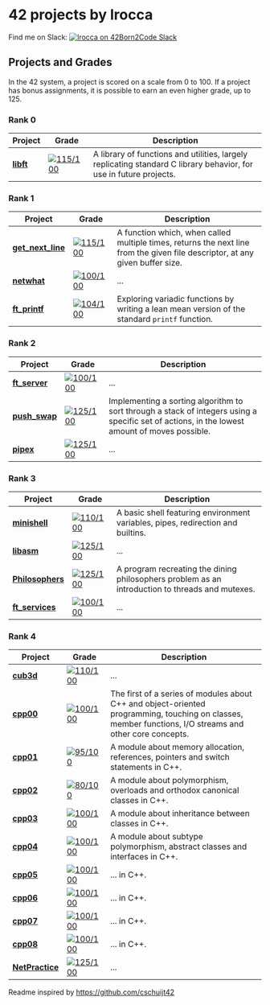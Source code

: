 # 42 projects by lrocca

Find me on Slack: [![lrocca on 42Born2Code Slack](https://badgen.net/badge/Born2Code/lrocca/purple?icon=https://profile.intra.42.fr/assets/42_logo-7dfc9110a5319a308863b96bda33cea995046d1731cebb735e41b16255106c12.svg)](https://42born2code.slack.com/team/U01U7A1FPG9)

## Projects and Grades

In the 42 system, a project is scored on a scale from 0 to 100. If a project has bonus assignments, it is possible to earn an even higher grade, up to 125.

### Rank 0
| Project | Grade | Description |
| ------- | ----- | ----------- |
| [**libft**](https://github.com/lrocca/libft) | [![115/100](https://img.shields.io/badge/grade-115-5cb85c?style=for-the-badge&logo=42)](https://github.com/lrocca/libft) | A library of functions and utilities, largely replicating standard C library behavior, for use in future projects. |


### Rank 1
| Project | Grade | Description |
| ------- | ----- | ----------- |
| [**get_next_line**](https://github.com/lrocca/get_next_line) | [![115/100](https://img.shields.io/badge/grade-115-5cb85c?style=for-the-badge&logo=42)](https://github.com/lrocca/get_next_line) | A function which, when called multiple times, returns the next line from the given file descriptor, at any given buffer size. |
| [**netwhat**](https://github.com/lrocca/netwhat) | [![100/100](https://img.shields.io/badge/grade-100-5cb85c?style=for-the-badge&logo=42)](https://github.com/lrocca/netwhat) | ... |
| [**ft_printf**](https://github.com/lrocca/ft_printf) | [![104/100](https://img.shields.io/badge/grade-104-5cb85c?style=for-the-badge&logo=42)](https://github.com/lrocca/ft_printf) | Exploring variadic functions by writing a lean mean version of the standard `printf` function. |

### Rank 2
| Project | Grade | Description |
| ------- | ----- | ----------- |
| [**ft_server**](https://github.com/lrocca/ft_server) | [![100/100](https://img.shields.io/badge/grade-100-5cb85c?style=for-the-badge&logo=42)](https://github.com/lrocca/ft_server) | ... |
| [**push_swap**](https://github.com/lrocca/push_swap) | [![125/100](https://img.shields.io/badge/grade-125-5cb85c?style=for-the-badge&logo=42)](https://github.com/lrocca/push_swap) | Implementing a sorting algorithm to sort through a stack of integers using a specific set of actions, in the lowest amount of moves possible. |
| [**pipex**](https://github.com/lrocca/pipex) | [![125/100](https://img.shields.io/badge/grade-125-5cb85c?style=for-the-badge&logo=42)](https://github.com/lrocca/pipex) | ... |

### Rank 3
| Project | Grade | Description |
| ------- | ----- | ----------- |
| [**minishell**](https://github.com/lrocca/minishell) | [![110/100](https://img.shields.io/badge/grade-110-5cb85c?style=for-the-badge&logo=42)](https://github.com/lrocca/minishell) | A basic shell featuring environment variables, pipes, redirection and builtins. |
| [**libasm**](https://github.com/lrocca/libasm) | [![125/100](https://img.shields.io/badge/grade-125-5cb85c?style=for-the-badge&logo=42)](https://github.com/lrocca/libasm) | ... |
| [**Philosophers**](https://github.com/lrocca/philosophers) | [![125/100](https://img.shields.io/badge/grade-125-5cb85c?style=for-the-badge&logo=42)](https://github.com/lrocca/philosophers) | A program recreating the dining philosophers problem as an introduction to threads and mutexes. |
| [**ft_services**](https://github.com/lrocca/ft_services) | [![100/100](https://img.shields.io/badge/grade-100-5cb85c?style=for-the-badge&logo=42)](https://github.com/lrocca/ft_services) | ... |

### Rank 4
| Project | Grade | Description |
| ------- | ----- | ----------- |
| [**cub3d**](https://github.com/lrocca/cub3d) | [![110/100](https://img.shields.io/badge/grade-110-5cb85c?style=for-the-badge&logo=42)](https://github.com/lrocca/cub3d) | ... |
| [**cpp00**](https://github.com/lrocca/cpp00) | [![100/100](https://img.shields.io/badge/grade-100-5cb85c?style=for-the-badge&logo=42)](https://github.com/lrocca/cpp00) | The first of a series of modules about C++ and object-oriented programming, touching on classes, member functions, I/O streams and other core concepts. |
| [**cpp01**](https://github.com/lrocca/cpp01) | [![95/100](https://img.shields.io/badge/grade-95-5cb85c?style=for-the-badge&logo=42)](https://github.com/lrocca/cpp01) | A module about memory allocation, references, pointers and switch statements in C++. |
| [**cpp02**](https://github.com/lrocca/cpp02) | [![80/100](https://img.shields.io/badge/grade-80-5cb85c?style=for-the-badge&logo=42)](https://github.com/lrocca/cpp02) | A module about polymorphism, overloads and orthodox canonical classes in C++. |
| [**cpp03**](https://github.com/lrocca/cpp03) | [![100/100](https://img.shields.io/badge/grade-100-5cb85c?style=for-the-badge&logo=42)](https://github.com/lrocca/cpp03) | A module about inheritance between classes in C++. |
| [**cpp04**](https://github.com/lrocca/cpp04) | [![100/100](https://img.shields.io/badge/grade-100-5cb85c?style=for-the-badge&logo=42)](https://github.com/lrocca/cpp04) | A module about subtype polymorphism, abstract classes and interfaces in C++. |
| [**cpp05**](https://github.com/lrocca/cpp05) | [![100/100](https://img.shields.io/badge/grade-100-5cb85c?style=for-the-badge&logo=42)](https://github.com/lrocca/cpp05) | ... in C++. |
| [**cpp06**](https://github.com/lrocca/cpp06) | [![100/100](https://img.shields.io/badge/grade-100-5cb85c?style=for-the-badge&logo=42)](https://github.com/lrocca/cpp06) | ... in C++. |
| [**cpp07**](https://github.com/lrocca/cpp07) | [![100/100](https://img.shields.io/badge/grade-100-5cb85c?style=for-the-badge&logo=42)](https://github.com/lrocca/cpp07) | ... in C++. |
| [**cpp08**](https://github.com/lrocca/cpp08) | [![100/100](https://img.shields.io/badge/grade-100-5cb85c?style=for-the-badge&logo=42)](https://github.com/lrocca/cpp08) | ... in C++. |
| [**NetPractice**](https://github.com/lrocca/NetPractice) | [![125/100](https://img.shields.io/badge/grade-125-5cb85c?style=for-the-badge&logo=42)](https://github.com/lrocca/NetPractice) | ... |


Readme inspired by https://github.com/cschuijt42
